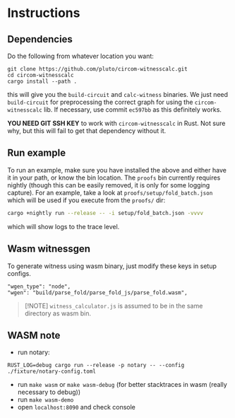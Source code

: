 # Instructions


## Dependencies
Do the following from whatever location you want:
```
git clone https://github.com/pluto/circom-witnesscalc.git
cd circom-witnesscalc
cargo install --path .
```
this will give you the `build-circuit` and `calc-witness` binaries.
We just need `build-circuit` for preprocessing the correct graph for using the `circom-witnesscalc` lib.
If necessary, use commit `ec597bb` as this definitely works.

**YOU NEED GIT SSH KEY** to work with `circom-witnesscalc` in Rust.
Not sure why, but this will fail to get that dependency without it.

## Run example
To run an example, make sure you have installed the above and either have it in your path, or know the bin location.
The `proofs` bin currently requires nightly (though this can be easily removed, it is only for some logging capture).
For an example, take a look at `proofs/setup/fold_batch.json` which will be used if you execute from the `proofs/` dir:
```sh
cargo +nightly run --release -- -i setup/fold_batch.json -vvvv
```
which will show logs to the trace level.

## Wasm witnessgen
<!-- TODO (autoparllel): What the fuck was this about -->
To generate witness using wasm binary, just modify these keys in setup configs.

```ignore
"wgen_type": "node",
"wgen": "build/parse_fold/parse_fold_js/parse_fold.wasm",
```

> [!NOTE] `witness_calculator.js` is assumed to be in the same directory as wasm bin.


## WASM note

- run notary:
```
RUST_LOG=debug cargo run --release -p notary -- --config ./fixture/notary-config.toml
```

- run `make wasm` or `make wasm-debug` (for better stacktraces in wasm (really necessary to debug))
- run `make wasm-demo`
- open `localhost:8090` and check console